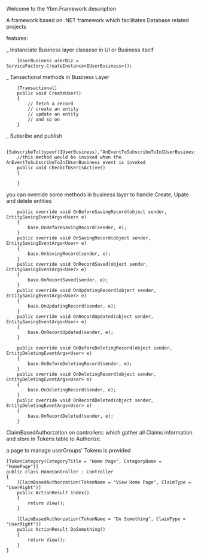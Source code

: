 Welcome to the Ybm.Framework description

A framework based on .NET framework which facilitates Database related projects

features:

_ Instanciate Business layer classese in UI or Business itself

        IUserBusiness userBiz = ServiceFactory.CreateInstance<IUserBusiness>();

_ Tansactional methods in Business Layer

        [Transactional]
        public void CreateUser()
        {
            // fetch a record 
            // create an entity
            // update an entity 
            // and so on 
        }

_ Subsribe and publish 

        [SubscribeTo(typeof(IUserBusiness),"AnEventToSubscribeToInIUserBusiness")]
        //this method would be invoked when the AnEventToSubscribeToInIUserBusiness event is invoked
        public void CheckIfUserIsActive()
        {

        }
        
        
you can override some methods in business layer to handle Create, Upate and delete entities

        public override void OnBeforeSavingRecord(object sender, EntitySavingEventArgs<User> e)
        {
            base.OnBeforeSavingRecord(sender, e);
        }
        public override void OnSavingRecord(object sender, EntitySavingEventArgs<User> e)
        {
            base.OnSavingRecord(sender, e);
        }
        public override void OnRecordSaved(object sender, EntitySavingEventArgs<User> e)
        {
            base.OnRecordSaved(sender, e);
        }
        public override void OnUpdatingRecord(object sender, EntitySavingEventArgs<User> e)
        {
            base.OnUpdatingRecord(sender, e);
        }
        public override void OnRecordUpdated(object sender, EntitySavingEventArgs<User> e)
        {
            base.OnRecordUpdated(sender, e);
        }

        public override void OnBeforeDeletingRecord(object sender, EntityDeletingEventArgs<User> e)
        {
            base.OnBeforeDeletingRecord(sender, e);
        }
        public override void OnDeletingRecord(object sender, EntityDeletingEventArgs<User> e)
        {
            base.OnDeletingRecord(sender, e);
        }
        public override void OnRecordDeleted(object sender, EntityDeletingEventArgs<User> e)
        {
            base.OnRecordDeleted(sender, e);
        }
        

ClaimBasedAuthorzation on controllers:
which gather all Claims information and store in Tokens table to Authorize.

a page to manage userGroups' Tokens is provided

    [TokenCategory(CategoryTitle = "Home Page", CategoryName = "HomePage")]
    public class HomeController : Controller
    {
        [ClaimBasedAuthorzation(TokenName = "View Home Page", ClaimType = "UserRight")]
        public ActionResult Index()
        {
            return View();
        }

        [ClaimBasedAuthorzation(TokenName = "Do Something", ClaimType = "UserRight")]
        public ActionResult DoSomething()
        {
            return View();
        }
    }
